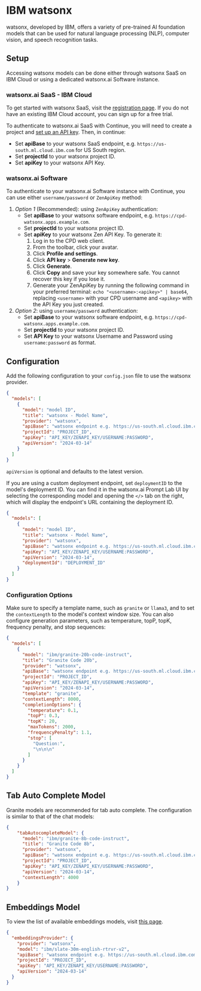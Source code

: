 # IBM watsonx

watsonx, developed by IBM, offers a variety of pre-trained AI foundation models that can be used for natural language processing (NLP), computer vision, and speech recognition tasks.

## Setup

Accessing watsonx models can be done either through watsonx SaaS on IBM Cloud or using a dedicated watsonx.ai Software instance.

### watsonx.ai SaaS - IBM Cloud

To get started with watsonx SaaS, visit the [registration page](https://dataplatform.cloud.ibm.com/registration/stepone?context=wx). If you do not have an existing IBM Cloud account, you can sign up for a free trial.

To authenticate to watsonx.ai SaaS with Continue, you will need to create a project and [set up an API key](https://www.ibm.com/docs/en/mas-cd/continuous-delivery?topic=cli-creating-your-cloud-api-key). Then, in continue:

- Set **apiBase** to your watsonx SaaS endpoint, e.g. `https://us-south.ml.cloud.ibm.com` for US South region.
- Set **projectId** to your watsonx project ID.
- Set **apiKey** to your watsonx API Key.

### watsonx.ai Software

To authenticate to your watsonx.ai Software instance with Continue, you can use either `username/password` or `ZenApiKey` method:

1. _Option 1_ (Recommended): using `ZenApiKey` authentication:
   - Set **apiBase** to your watsonx software endpoint, e.g. `https://cpd-watsonx.apps.example.com`.
   - Set **projectId** to your watsonx project ID.
   - Set **apiKey** to your watsonx Zen API Key. To generate it:
     1. Log in to the CPD web client.
     2. From the toolbar, click your avatar.
     3. Click **Profile and settings**.
     4. Click **API key** > **Generate new key**.
     5. Click **Generate**.
     6. Click **Copy** and save your key somewhere safe. You cannot recover this key if you lose it.
     7. Generate your ZenApiKey by running the following command in your preferred terminal: `echo "<username>:<apikey>" | base64`, replacing `<username>` with your CPD username and `<apikey>` with the API Key you just created.
2. _Option 2_: using `username/password` authentication:
   - Set **apiBase** to your watsonx software endpoint, e.g. `https://cpd-watsonx.apps.example.com`.
   - Set **projectId** to your watsonx project ID.
   - Set **API Key** to your watsonx Username and Password using `username:password` as format.

## Configuration

Add the following configuration to your `config.json` file to use the watsonx provider.

```json title="~/.continue/config.json"
{
  "models": [
    {
      "model": "model ID",
      "title": "watsonx - Model Name",
      "provider": "watsonx",
      "apiBase": "watsonx endpoint e.g. https://us-south.ml.cloud.ibm.com",
      "projectId": "PROJECT_ID",
      "apiKey": "API_KEY/ZENAPI_KEY/USERNAME:PASSWORD",
      "apiVersion": "2024-03-14"
    }
  ]
}
```

`apiVersion` is optional and defaults to the latest version.


If you are using a custom deployment endpoint, set `deploymentID` to the model's deployment ID. You can find it in the watsonx.ai Prompt Lab UI by selecting the corresponding model and opening the `</>` tab on the right, which will display the endpoint's URL containing the deployment ID.

```json title="~/.continue/config.json"
{
  "models": [
    {
      "model": "model ID",
      "title": "watsonx - Model Name",
      "provider": "watsonx",
      "apiBase": "watsonx endpoint e.g. https://us-south.ml.cloud.ibm.com",
      "apiKey": "API_KEY/ZENAPI_KEY/USERNAME:PASSWORD",
      "apiVersion": "2024-03-14",
      "deploymentId": "DEPLOYMENT_ID"
    }
  ]
}
```

### Configuration Options

Make sure to specify a template name, such as `granite` or `llama3`, and to set the `contextLength` to the model's context window size.
You can also configure generation parameters, such as temperature, topP, topK, frequency penalty, and stop sequences:

```json title="~/.continue/config.json"
{
  "models": [
    {
      "model": "ibm/granite-20b-code-instruct",
      "title": "Granite Code 20b",
      "provider": "watsonx",
      "apiBase": "watsonx endpoint e.g. https://us-south.ml.cloud.ibm.com",
      "projectId": "PROJECT_ID",
      "apiKey": "API_KEY/ZENAPI_KEY/USERNAME:PASSWORD",
      "apiVersion": "2024-03-14",
      "template": "granite",
      "contextLength": 8000,
      "completionOptions": {
        "temperature": 0.1,
        "topP": 0.3,
        "topK": 20,
        "maxTokens": 2000,
        "frequencyPenalty": 1.1,
        "stop": [
          "Question:",
          "\n\n\n"
        ]
      }
    }
  ]
}
```

## Tab Auto Complete Model

Granite models are recommended for tab auto complete. The configuration is similar to that of the chat models:
```json title="~/.continue/config.json"
{
    "tabAutocompleteModel": {
      "model": "ibm/granite-8b-code-instruct",
      "title": "Granite Code 8b",
      "provider": "watsonx",
      "apiBase": "watsonx endpoint e.g. https://us-south.ml.cloud.ibm.com",
      "projectId": "PROJECT_ID",
      "apiKey": "API_KEY/ZENAPI_KEY/USERNAME:PASSWORD",
      "apiVersion": "2024-03-14",
      "contextLength": 4000
    }
}
```

## Embeddings Model

To view the list of available embeddings models, visit [this page](https://dataplatform.cloud.ibm.com/docs/content/wsj/analyze-data/fm-models-embed.html?context=wx&pos=2#ibm-provided).
```json title="~/.continue/config.json
{
  "embeddingsProvider": {
    "provider": "watsonx",
    "model": "ibm/slate-30m-english-rtrvr-v2",
    "apiBase": "watsonx endpoint e.g. https://us-south.ml.cloud.ibm.com",
    "projectId": "PROJECT_ID",
    "apiKey": "API_KEY/ZENAPI_KEY/USERNAME:PASSWORD",
    "apiVersion": "2024-03-14"
  }
}
```
